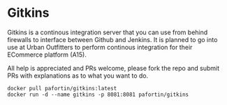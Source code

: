 # Gitkins

Gitkins is a continous integration server that you can use from behind firewalls to interface between Github and Jenkins.
It is planned to go into use at Urban Outfitters to perform continous integration for their ECommerce platform (A15).

All help is appreciated and PRs welcome, please fork the repo and submit PRs with explanations as to what you want to do.

```
docker pull pafortin/gitkins:latest
docker run -d --name gitkins -p 8081:8081 pafortin/gitkins
```

